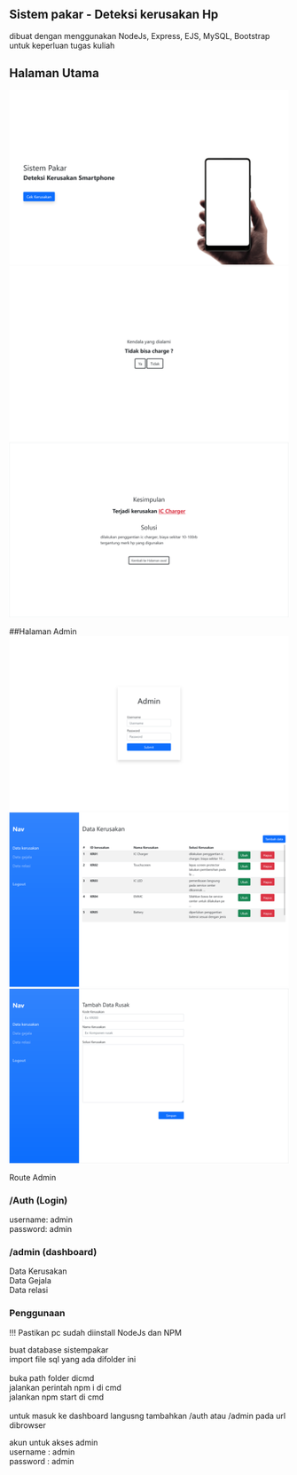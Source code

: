 ## Sistem pakar - Deteksi kerusakan Hp

dibuat dengan menggunakan NodeJs, Express, EJS, MySQL, Bootstrap
untuk keperluan tugas kuliah

## Halaman Utama

![Main](./main.png)
![Ask](./ask.png)
![Result](./result.png)

##Halaman Admin
![Login](./login.png)
![admin1](./admin1.png)
![tambah1](./tambah1.png)

Route Admin

### /Auth (Login) <br />

username: admin <br />
password: admin <br />

### /admin (dashboard) <br />

Data Kerusakan <br />
Data Gejala <br />
Data relasi <br />

### Penggunaan

!!! Pastikan pc sudah diinstall NodeJs dan NPM

buat database sistempakar <br />
import file sql yang ada difolder ini<br />
<br />
buka path folder dicmd<br />
jalankan perintah npm i di cmd<br />
jalankan npm start di cmd<br />
<br />
untuk masuk ke dashboard langusng tambahkan /auth atau /admin pada url dibrowser<br />

akun untuk akses admin <br />
username : admin<br />
password : admin<br />
